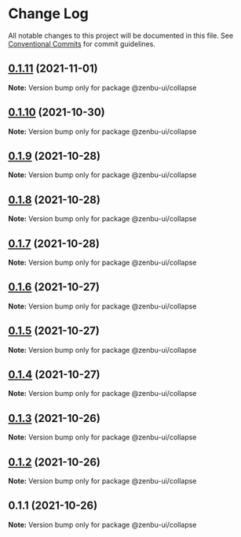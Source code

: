 # Change Log

All notable changes to this project will be documented in this file.
See [Conventional Commits](https://conventionalcommits.org) for commit guidelines.

## [0.1.11](https://github.com/KodepandaID/zenbu-ui/compare/@zenbu-ui/collapse@0.1.10...@zenbu-ui/collapse@0.1.11) (2021-11-01)

**Note:** Version bump only for package @zenbu-ui/collapse





## [0.1.10](https://github.com/KodepandaID/zenbu-ui/compare/@zenbu-ui/collapse@0.1.9...@zenbu-ui/collapse@0.1.10) (2021-10-30)

**Note:** Version bump only for package @zenbu-ui/collapse





## [0.1.9](https://github.com/KodepandaID/zenbu-ui/compare/@zenbu-ui/collapse@0.1.8...@zenbu-ui/collapse@0.1.9) (2021-10-28)

**Note:** Version bump only for package @zenbu-ui/collapse





## [0.1.8](https://github.com/KodepandaID/zenbu-ui/compare/@zenbu-ui/collapse@0.1.7...@zenbu-ui/collapse@0.1.8) (2021-10-28)

**Note:** Version bump only for package @zenbu-ui/collapse





## [0.1.7](https://github.com/KodepandaID/zenbu-ui/compare/@zenbu-ui/collapse@0.1.6...@zenbu-ui/collapse@0.1.7) (2021-10-28)

**Note:** Version bump only for package @zenbu-ui/collapse





## [0.1.6](https://github.com/KodepandaID/zenbu-ui/compare/@zenbu-ui/collapse@0.1.5...@zenbu-ui/collapse@0.1.6) (2021-10-27)

**Note:** Version bump only for package @zenbu-ui/collapse





## [0.1.5](https://github.com/KodepandaID/zenbu-ui/compare/@zenbu-ui/collapse@0.1.4...@zenbu-ui/collapse@0.1.5) (2021-10-27)

**Note:** Version bump only for package @zenbu-ui/collapse





## [0.1.4](https://github.com/KodepandaID/zenbu-ui/compare/@zenbu-ui/collapse@0.1.3...@zenbu-ui/collapse@0.1.4) (2021-10-27)

**Note:** Version bump only for package @zenbu-ui/collapse





## [0.1.3](https://github.com/KodepandaID/zenbu-ui/compare/@zenbu-ui/collapse@0.1.2...@zenbu-ui/collapse@0.1.3) (2021-10-26)

**Note:** Version bump only for package @zenbu-ui/collapse





## [0.1.2](https://github.com/KodepandaID/zenbu-ui/compare/@zenbu-ui/collapse@0.1.1...@zenbu-ui/collapse@0.1.2) (2021-10-26)

**Note:** Version bump only for package @zenbu-ui/collapse





## 0.1.1 (2021-10-26)

**Note:** Version bump only for package @zenbu-ui/collapse
